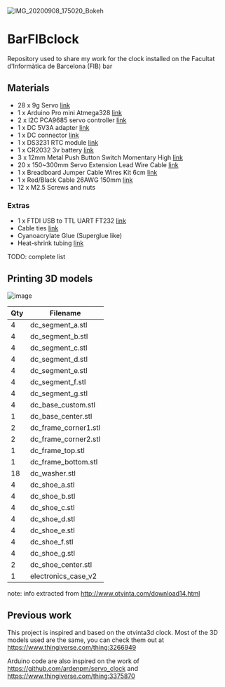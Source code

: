 ![IMG_20200908_175020_Bokeh](https://user-images.githubusercontent.com/4519667/92978429-fff57b00-f48f-11ea-8e35-1595713e20d5.jpg)

# BarFIBclock
Repository used to share my work for the clock installed on the Facultat d'Informàtica de Barcelona (FIB) bar

## Materials
 - 28 x 9g Servo [link](https://s.click.aliexpress.com/e/_ABv179)
 - 1 x Arduino Pro mini Atmega328 [link](http://bit.ly/2NVvFll)
 - 2 x I2C PCA9685 servo controller [link](https://s.click.aliexpress.com/e/_AAJpyf)
 - 1 x DC 5V3A adapter [link](http://bit.ly/2NvYGVG)
 - 1 x DC connector [link](http://bit.ly/33AKoJ4)
 - 1 x DS3231 RTC module [link](http://bit.ly/32uphGY)
 - 1 x CR2032 3v battery [link](http://bit.ly/2PYQaAa)
 - 3 x 12mm Metal Push Button Switch Momentary High [link](https://bit.ly/337vpaj)
 - 20 x 150~300mm Servo Extension Lead Wire Cable [link](https://bit.ly/3iaA7dB)
 - 1 x Breadboard Jumper Cable Wires Kit 6cm [link](https://bit.ly/2ZxfuBp)
 - 1 x Red/Black Cable 26AWG 150mm  [link](https://bit.ly/35eJe9F)
 - 12 x M2.5 Screws and nuts
 
### Extras
 - 1 x FTDI USB to TTL UART FT232 [link](https://bit.ly/2R5Vjpw)
 - Cable ties [link](https://s.click.aliexpress.com/e/_9ybz9t)
 - Cyanoacrylate Glue (Superglue like)
 - Heat-shrink tubing [link](https://s.click.aliexpress.com/e/_Aswi55)

TODO: complete list

## Printing 3D models

![image](https://user-images.githubusercontent.com/4519667/140650887-55e16fb9-d767-4988-97bd-a53b0fc0e455.png)


| Qty | Filename             |
| --- | -------------------- |
| 4   | dc_segment_a.stl     |
| 4   | dc_segment_b.stl     |
| 4   | dc_segment_c.stl     |
| 4   | dc_segment_d.stl     |
| 4   | dc_segment_e.stl     |
| 4   | dc_segment_f.stl     |
| 4   | dc_segment_g.stl     |
| 4   | dc_base_custom.stl   |
| 1   | dc_base_center.stl   |
| 2   | dc_frame_corner1.stl |
| 2   | dc_frame_corner2.stl |
| 1   | dc_frame_top.stl     |
| 1   | dc_frame_bottom.stl  |
| 18  | dc_washer.stl        |
| 4   | dc_shoe_a.stl        |
| 4   | dc_shoe_b.stl        |
| 4   | dc_shoe_c.stl        |
| 4   | dc_shoe_d.stl        |
| 4   | dc_shoe_e.stl        |
| 4   | dc_shoe_f.stl        |
| 4   | dc_shoe_g.stl        |
| 2   | dc_shoe_center.stl   |
| 1   | electronics_case_v2  |

note: info extracted from http://www.otvinta.com/download14.html

## Previous work
This project is inspired and based on the otvinta3d clock.
Most of the 3D models used are the same, you can check them out at
https://www.thingiverse.com/thing:3266949

Arduino code are also inspired on the work of https://github.com/ardenpm/servo_clock and https://www.thingiverse.com/thing:3375870

